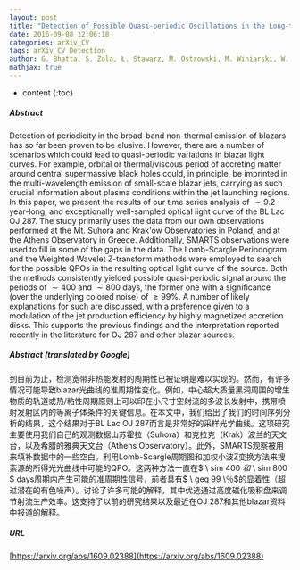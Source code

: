 ```yaml
---
layout: post
title: "Detection of Possible Quasi-periodic Oscillations in the Long-term Optical Light Curve of the BL Lac Object OJ 287"
date: 2016-09-08 12:06:18
categories: arXiv_CV
tags: arXiv_CV Detection
author: G. Bhatta, S. Zola, Ł. Stawarz, M. Ostrowski, M. Winiarski, W. Ogłoza, M. Dróżdz, M. Siwak, A. Liakos, D. Kozieł-Wierzbowska, K. Gazeas, B. Debski, T. Kundera, G. Stachowski, V. S. Paliya
mathjax: true
---
```


* content
{:toc}

##### Abstract
Detection of periodicity in the broad-band non-thermal emission of blazars has so far been proven to be elusive. However, there are a number of scenarios which could lead to quasi-periodic variations in blazar light curves. For example, orbital or thermal/viscous period of accreting matter around central supermassive black holes could, in principle, be imprinted in the multi-wavelength emission of small-scale blazar jets, carrying as such crucial information about plasma conditions within the jet launching regions. In this paper, we present the results of our time series analysis of $\sim 9.2$ year-long, and exceptionally well-sampled optical light curve of the BL Lac OJ 287. The study primarily uses the data from our own observations performed at the Mt. Suhora and Krak\'ow Observatories in Poland, and at the Athens Observatory in Greece. Additionally, SMARTS observations were used to fill in some of the gaps in the data. The Lomb-Scargle Periodogram and the Weighted Wavelet Z-transform methods were employed to search for the possible QPOs in the resulting optical light curve of the source. Both the methods consistently yielded possible quasi-periodic signal around the periods of $\sim 400$ and $\sim 800$ days, the former one with a significance (over the underlying colored noise) of $\geq 99\%$. A number of likely explanations for such are discussed, with a preference given to a modulation of the jet production efficiency by highly magnetized accretion disks. This supports the previous findings and the interpretation reported recently in the literature for OJ 287 and other blazar sources.

##### Abstract (translated by Google)
到目前为止，检测宽带非热能发射的周期性已被证明是难以实现的。然而，有许多情况可能导致blazar光曲线的准周期性变化。例如，中心超大质量黑洞周围的增生物质的轨道或热/粘性周期原则上可以印在小尺寸空射流的多波长发射中，携带喷射发射区内的等离子体条件的关键信息。在本文中，我们给出了我们的时间序列分析的结果，这个结果对于BL Lac OJ 287而言是非常好的采样光学曲线。这项研究主要使用我们自己的观测数据山苏霍拉（Suhora）和克拉克（Krak）波兰的天文台，以及希腊的雅典天文台（Athens Observatory）。此外，SMARTS观察被用来填补数据中的一些空白。利用Lomb-Scargle周期图和加权小波Z变换方法来搜索源的所得光光曲线中可能的QPO。这两种方法一直在$ \ sim 400 $和$ \ sim 800 $ days周期内产生可能的准周期性信号，前者具有$ \ geq 99 \％$的显着性（超过潜在的有色噪声）。讨论了许多可能的解释，其中优选通过高度磁化吸积盘来调节射流生产效率。这支持了以前的研究结果以及最近在OJ 287和其他blazar资料中报道的解释。

##### URL
[https://arxiv.org/abs/1609.02388](https://arxiv.org/abs/1609.02388)

